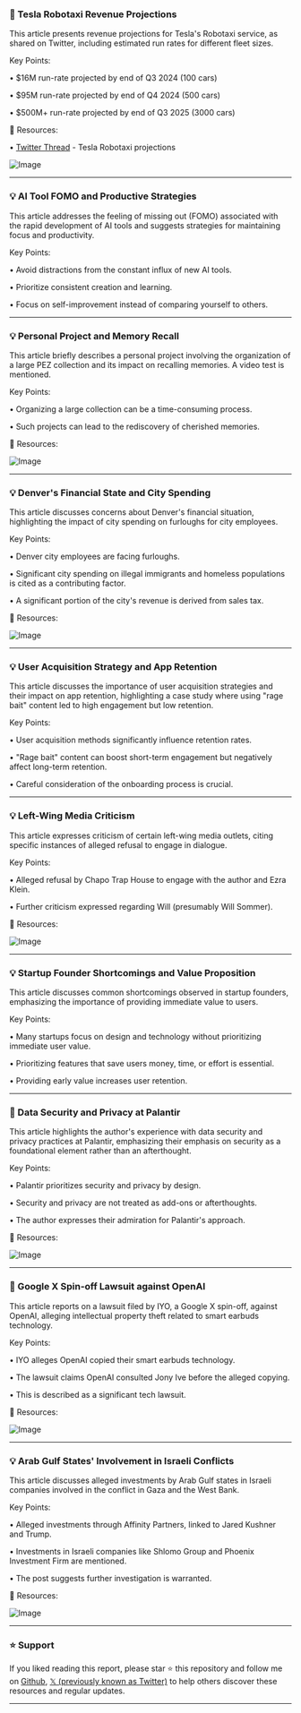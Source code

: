 ### 🤖 Tesla Robotaxi Revenue Projections

This article presents revenue projections for Tesla's Robotaxi service, as shared on Twitter,  including estimated run rates for different fleet sizes.


Key Points:

• $16M run-rate projected by end of Q3 2024 (100 cars)


• $95M run-rate projected by end of Q4 2024 (500 cars)


• $500M+ run-rate projected by end of Q3 2025 (3000 cars)


🔗 Resources:

• [Twitter Thread](https://x.com/Gfilche/status/1937335557387882827) - Tesla Robotaxi projections

![Image](https://pbs.twimg.com/media/GuLMH8tWsAYpU3C?format=jpg&name=small)


---
### 💡 AI Tool FOMO and Productive Strategies

This article addresses the feeling of missing out (FOMO) associated with the rapid development of AI tools and suggests strategies for maintaining focus and productivity.


Key Points:

• Avoid distractions from the constant influx of new AI tools.


• Prioritize consistent creation and learning.


• Focus on self-improvement instead of comparing yourself to others.


---
### 💡  Personal Project and Memory Recall

This article briefly describes a personal project involving the organization of a large PEZ collection and its impact on recalling memories.  A video test is mentioned.


Key Points:

• Organizing a large collection can be a time-consuming process.


• Such projects can lead to the rediscovery of cherished memories.


🔗 Resources:

![Image](https://pbs.twimg.com/amplify_video_thumb/1937349963219894273/img/QkJgLEN7LF5vhDue.jpg)


---
### 💡 Denver's Financial State and City Spending

This article discusses concerns about Denver's financial situation, highlighting the impact of city spending on furloughs for city employees.


Key Points:

• Denver city employees are facing furloughs.


• Significant city spending on illegal immigrants and homeless populations is cited as a contributing factor.


• A significant portion of the city's revenue is derived from sales tax.


🔗 Resources:

![Image](https://pbs.twimg.com/amplify_video_thumb/1937280688761503744/img/tkeEjqxeJaltZ6RD.jpg)


---
### 💡 User Acquisition Strategy and App Retention

This article discusses the importance of user acquisition strategies and their impact on app retention, highlighting a case study where using "rage bait" content led to high engagement but low retention.


Key Points:

• User acquisition methods significantly influence retention rates.


• "Rage bait" content can boost short-term engagement but negatively affect long-term retention.


•  Careful consideration of the onboarding process is crucial.

---
### 💡 Left-Wing Media Criticism

This article expresses criticism of certain left-wing media outlets, citing specific instances of alleged refusal to engage in dialogue.



Key Points:

• Alleged refusal by Chapo Trap House to engage with the author and Ezra Klein.


•  Further criticism expressed regarding Will (presumably Will Sommer).


🔗 Resources:

![Image](https://pbs.twimg.com/media/GuIzT_pWoAAIKyc?format=jpg&name=small)


---
### 💡 Startup Founder Shortcomings and Value Proposition

This article discusses common shortcomings observed in startup founders, emphasizing the importance of providing immediate value to users.


Key Points:

• Many startups focus on design and technology without prioritizing immediate user value.


•  Prioritizing features that save users money, time, or effort is essential.


• Providing early value increases user retention.


---
### 🤖  Data Security and Privacy at Palantir

This article highlights the author's experience with data security and privacy practices at Palantir, emphasizing their emphasis on security as a foundational element rather than an afterthought.



Key Points:

• Palantir prioritizes security and privacy by design.


• Security and privacy are not treated as add-ons or afterthoughts.


• The author expresses their admiration for Palantir's approach.


🔗 Resources:

![Image](https://pbs.twimg.com/media/GuK5aqAWQAASy6S?format=jpg&name=small)


---
### 🤖  Google X Spin-off Lawsuit against OpenAI

This article reports on a lawsuit filed by IYO, a Google X spin-off, against OpenAI, alleging intellectual property theft related to smart earbuds technology.


Key Points:

• IYO alleges OpenAI copied their smart earbuds technology.


• The lawsuit claims OpenAI consulted Jony Ive before the alleged copying.


•  This is described as a significant tech lawsuit.


🔗 Resources:

![Image](https://pbs.twimg.com/media/GuI47WzaIAAVlb7?format=jpg&name=small)


---
### 💡 Arab Gulf States' Involvement in Israeli Conflicts

This article discusses alleged investments by Arab Gulf states in Israeli companies involved in the conflict in Gaza and the West Bank.


Key Points:

•  Alleged investments through Affinity Partners, linked to Jared Kushner and Trump.


•  Investments in Israeli companies like Shlomo Group and Phoenix Investment Firm are mentioned.


• The post suggests further investigation is warranted.

🔗 Resources:

![Image](https://pbs.twimg.com/amplify_video_thumb/1936987246998994944/img/L33rbsyWqbzEnX5J.jpg)


---

### ⭐️ Support

If you liked reading this report, please star ⭐️ this repository and follow me on [Github](https://github.com/Drix10), [𝕏 (previously known as Twitter)](https://x.com/DRIX_10_) to help others discover these resources and regular updates.

---